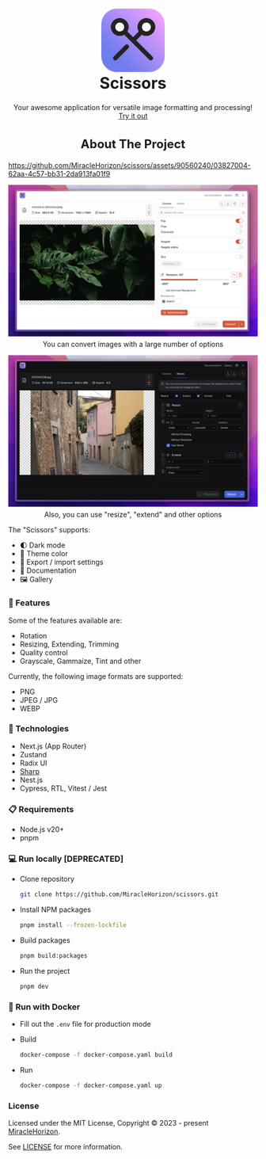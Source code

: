 <br />

<div align="center">
   <img src="@apps/frontend/public/android-chrome-192x192.png" alt="Logo" width=128 height=128>

  <h1 style="font-size: 32px; margin-top: 0">️Scissors</h1>

  <p>
    Your awesome application for versatile image formatting and processing!
    <br />
    <a href="https://scissors-application.vercel.app" rel="noreferrer" target="_blank">Try it out</a>
  </p>
</div>

<h2 align="center" style="font-size: 24px;">About The Project</h2>

https://github.com/MiracleHorizon/scissors/assets/90560240/03827004-62aa-4c57-bb31-2da913fa01f9

[![Project screenshot 1][preview-screenshot-1]][project-github]

<p align="center" style="margin-top: -10px;">You can convert images with a large number of options</p>

[![Project screenshot 2][preview-screenshot-2]][project-github]

<p align="center" style="margin-top: -10px;">Also, you can use "resize", "extend" and other options</p>

The "Scissors" supports:

- 🌓 Dark mode
- 🎨 Theme color
- 💾 Export / import settings
- 📖 Documentation
- 🖼️ Gallery

### 🧨 Features

Some of the features available are:

- Rotation
- Resizing, Extending, Trimming
- Quality control
- Grayscale, Gammaize, Tint and other

Currently, the following image formats are supported:

- PNG
- JPEG / JPG
- WEBP

### 🔧 Technologies

- Next.js (App Router)
- Zustand
- Radix UI
- [Sharp](https://sharp.pixelplumbing.com/)
- Nest.js
- Cypress, RTL, Vitest / Jest

### 📋 Requirements

- Node.js v20+
- pnpm

### 💻 Run locally [DEPRECATED]

- Clone repository
  ```sh
  git clone https://github.com/MiracleHorizon/scissors.git
  ```
- Install NPM packages

  ```sh
  pnpm install --frozen-lockfile
  ```

- Build packages

  ```sh
  pnpm build:packages
  ```

- Run the project
  ```sh
  pnpm dev
  ```

### 🐳 Run with Docker

- Fill out the `.env` file for production mode

- Build

  ```sh
  docker-compose -f docker-compose.yaml build
  ```

- Run
  ```sh
  docker-compose -f docker-compose.yaml up
  ```

### License

Licensed under the MIT License, Copyright © 2023 -
present [MiracleHorizon](https://github.com/MiracleHorizon).

See [LICENSE](https://github.com/MiracleHorizon/scissors/blob/main/LICENSE) for more information.

[project-github]: https://github.com/MiracleHorizon/scissors
[preview-screenshot-1]: social/og-image-share-light.png
[preview-screenshot-2]: social/og-image-share-dark.png
